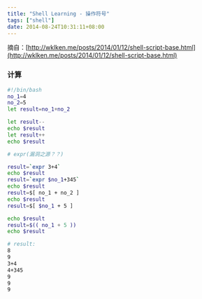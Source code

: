 ```yaml
---
title: "Shell Learning - 操作符号"
tags: ["shell"]
date: 2014-08-24T10:31:11+08:00
---
```


摘自：[http://wklken.me/posts/2014/01/12/shell-script-base.html](http://wklken.me/posts/2014/01/12/shell-script-base.html)

### 计算

```bash
#!/bin/bash
no_1=4
no_2=5
let result=no_1+no_2

let result--
echo $result
let result++
echo $result

# expr(漏洞之源？？)

result=`expr 3+4`
echo $result
result=`expr $no_1+345`
echo $result
result=$[ no_1 + no_2 ]
echo $result
result=$[ $no_1 + 5 ]

echo $result
result=$(( no_1 + 5 ))
echo $result

# result:
8
9
3+4
4+345
9
9
9
```
